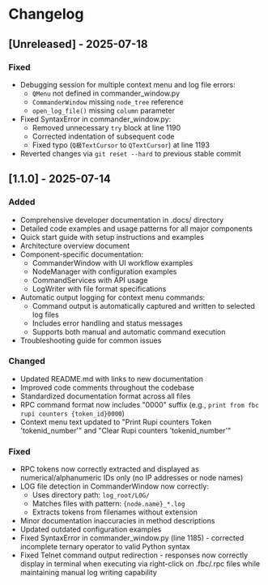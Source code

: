 # Changelog

## [Unreleased] - 2025-07-18
### Fixed
- Debugging session for multiple context menu and log file errors:
  - `QMenu` not defined in commander_window.py
  - `CommanderWindow` missing `node_tree` reference
  - `open_log_file()` missing `column` parameter
- Fixed SyntaxError in commander_window.py:
  - Removed unnecessary `try` block at line 1190
  - Corrected indentation of subsequent code
  - Fixed typo (`Q极TextCursor` to `QTextCursor`) at line 1193
- Reverted changes via `git reset --hard` to previous stable commit

## [1.1.0] - 2025-07-14
### Added
- Comprehensive developer documentation in .docs/ directory
- Detailed code examples and usage patterns for all major components
- Quick start guide with setup instructions and examples
- Architecture overview document
- Component-specific documentation:
  - CommanderWindow with UI workflow examples
  - NodeManager with configuration examples
  - CommandServices with API usage
  - LogWriter with file format specifications
- Automatic output logging for context menu commands:
  - Command output is automatically captured and written to selected log files
  - Includes error handling and status messages
  - Supports both manual and automatic command execution
- Troubleshooting guide for common issues

### Changed
- Updated README.md with links to new documentation
- Improved code comments throughout the codebase
- Standardized documentation format across all files
- RPC command format now includes "0000" suffix (e.g., `print from fbc rupi counters {token_id}0000`)
- Context menu text updated to "Print Rupi counters Token 'tokenid_number'" and "Clear Rupi counters 'tokenid_number'"

### Fixed
- RPC tokens now correctly extracted and displayed as numerical/alphanumeric IDs only (no IP addresses or node names)
- LOG file detection in CommanderWindow now correctly:
  - Uses directory path: `log_root/LOG/`
  - Matches files with pattern: `{node.name}_*.log`
  - Extracts tokens from filenames without extension
- Minor documentation inaccuracies in method descriptions
- Updated outdated configuration examples
- Fixed SyntaxError in commander_window.py (line 1185) - corrected incomplete ternary operator to valid Python syntax
- Fixed Telnet command output redirection - responses now correctly display in terminal when executing via right-click on .fbc/.rpc files while maintaining manual log writing capability